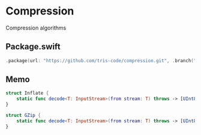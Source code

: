 # Compression

Compression algorithms

## Package.swift

```swift
.package(url: "https://github.com/tris-code/compression.git", .branch("master"))
```

## Memo

```swift
struct Inflate {
    static func decode<T: InputStream>(from stream: T) throws -> [UInt8]
}

struct GZip {
    static func decode<T: InputStream>(from stream: T) throws -> [UInt8]
}
```
